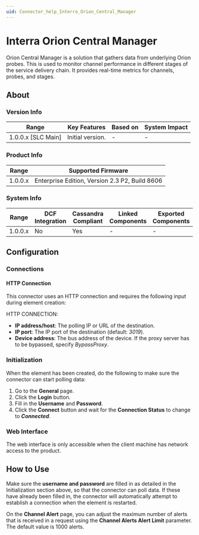 ```yaml
---
uid: Connector_help_Interra_Orion_Central_Manager
---
```


# Interra Orion Central Manager

Orion Central Manager is a solution that gathers data from underlying Orion probes. This is used to monitor channel performance in different stages of the service delivery chain. It provides real-time metrics for channels, probes, and stages.

## About

### Version Info

| **Range**            | **Key Features** | **Based on** | **System Impact** |
|----------------------|------------------|--------------|-------------------|
| 1.0.0.x \[SLC Main\] | Initial version. | \-           | \-                |

### Product Info

| **Range** | **Supported Firmware**                         |
|-----------|------------------------------------------------|
| 1.0.0.x   | Enterprise Edition, Version 2.3 P2, Build 8606 |

### System Info

| **Range** | **DCF Integration** | **Cassandra Compliant** | **Linked Components** | **Exported Components** |
|-----------|---------------------|-------------------------|-----------------------|-------------------------|
| 1.0.0.x   | No                  | Yes                     | \-                    | \-                      |

## Configuration

### Connections

#### HTTP Connection

This connector uses an HTTP connection and requires the following input during element creation:

HTTP CONNECTION:

- **IP address/host**: The polling IP or URL of the destination.
- **IP port**: The IP port of the destination (default: *3019*).
- **Device address**: The bus address of the device. If the proxy server has to be bypassed, specify *BypassProxy*.

### Initialization

When the element has been created, do the following to make sure the connector can start polling data:

1. Go to the **General** page.
1. Click the **Login** button.
1. Fill in the **Username** and **Password**.
1. Click the **Connect** button and wait for the **Connection Status** to change to ***Connected***.

### Web Interface

The web interface is only accessible when the client machine has network access to the product.

## How to Use

Make sure the **username and password** are filled in as detailed in the Initialization section above, so that the connector can poll data. If these have already been filled in, the connector will automatically attempt to establish a connection when the element is restarted.

On the **Channel Alert** page, you can adjust the maximum number of alerts that is received in a request using the **Channel Alerts Alert Limit** parameter. The default value is 1000 alerts.
